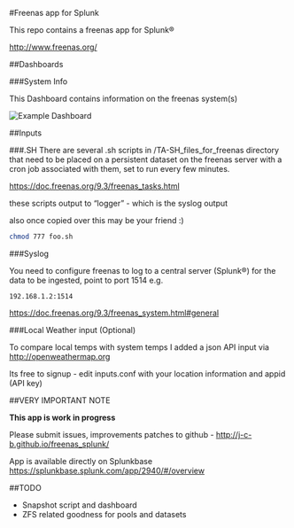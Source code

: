 #Freenas app for Splunk

This repo contains a freenas app for Splunk®

http://www.freenas.org/

##Dashboards

###System Info

This Dashboard contains information on the freenas system(s)

![Example Dashboard](https://static.dyp.im/gKpG2D91QX/62eb965b0f5b06c26b89d52beaa078e5.png)

##Inputs

###.SH
There are several .sh scripts in /TA-SH_files_for_freenas directory that need to be placed on a persistent dataset on the freenas server with a cron job associated with them, set to run every few minutes.

https://doc.freenas.org/9.3/freenas_tasks.html

these scripts output to “logger” - which is the syslog output

also once copied over this may be your friend :)

```sh
chmod 777 foo.sh
```

###Syslog

You need to configure freenas to log to a central server (Splunk®) for the data to be ingested, point to port 1514 e.g. 

	192.168.1.2:1514

https://doc.freenas.org/9.3/freenas_system.html#general

###Local Weather input (Optional)

To compare local temps with system temps I added a json API input via http://openweathermap.org

Its free to signup - edit inputs.conf with your location information and appid (API key)


##VERY IMPORTANT NOTE

**This app is work in progress**

Please submit issues, improvements patches to github - http://j-c-b.github.io/freenas_splunk/

App is available directly on Splunkbase https://splunkbase.splunk.com/app/2940/#/overview

##TODO

* Snapshot script and dashboard
* ZFS related goodness for pools and datasets
